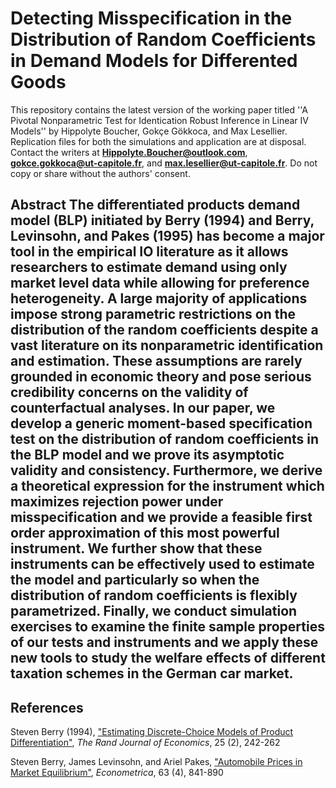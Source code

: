 # Detecting Misspecification in the Distribution of Random Coefficients in Demand Models for Differented Goods

This repository contains the latest version of the working paper titled ''A Pivotal Nonparametric Test for Identication Robust Inference in Linear IV Models'' by Hippolyte Boucher, Gokçe Gökkoca, and Max Lesellier. Replication files for both the simulations and application are at disposal. Contact the writers at **Hippolyte.Boucher@outlook.com**, **gokce.gokkoca@ut-capitole.fr**, and **max.lesellier@ut-capitole.fr**. Do not copy or share without the authors' consent.


## Abstract The differentiated products demand model (BLP) initiated by Berry (1994) and Berry, Levinsohn, and Pakes (1995) has become a major tool in the empirical IO literature as it allows researchers to estimate demand using only market level data while allowing for preference heterogeneity. A large majority of applications impose strong parametric restrictions on the distribution of the random coefficients despite a vast literature on its nonparametric identification and estimation. These assumptions are rarely grounded in economic theory and pose serious credibility concerns on the validity of counterfactual analyses.  In our paper, we develop a generic moment-based specification test on the distribution of random coefficients in the BLP model and we prove its asymptotic validity and consistency. Furthermore, we derive a theoretical expression for the instrument which maximizes rejection power under misspecification and we provide a feasible first order approximation of this most powerful instrument. We further show that these instruments can be effectively used to estimate the model and particularly so when the distribution of random coefficients is flexibly parametrized. Finally, we conduct simulation exercises to examine the finite sample properties of our tests and instruments and we apply these new tools to study the welfare effects of different taxation schemes in the German car market.

## References

Steven Berry (1994), ["Estimating Discrete-Choice Models of Product Differentiation"][1], *The Rand Journal of Economics*, 25 (2), 242-262

Steven Berry, James Levinsohn, and Ariel Pakes, ["Automobile Prices in Market Equilibrium"][2], *Econometrica*, 63 (4), 841-890


[1]: https://www.jstor.org/stable/2555829
[2]: https://www.jstor.org/stable/2171802
